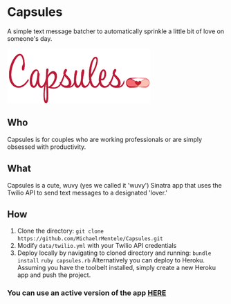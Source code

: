 # Capsules
A simple text message batcher to automatically sprinkle a little bit of love on someone's day.

![preview](https://github.com/MichaelrMentele/Capsules/blob/master/public/assets/logo-header-darkpink.png)

## Who
Capsules is for couples who are working professionals or are simply obsessed with productivity.

## What
Capsules is a cute, wuvy (yes we called it 'wuvy') Sinatra app that uses the Twilio API to send text messages to a designated 'lover.'

## How
1. Clone the directory:
`git clone https://github.com/MichaelrMentele/Capsules.git`
2. Modify `data/twilio.yml` with your Twilio API credentials
3. Deploy locally by navigating to cloned directory and running:
`bundle install`
`ruby capsules.rb`
Alternatively you can deploy to Heroku. Assuming you have the toolbelt installed, simply create a new Heroku app and push the project.

### You can use an active version of the app [HERE](https://capsules.herokuapp.com/)